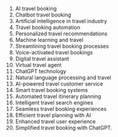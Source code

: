 1. AI travel booking
2. Chatbot travel booking
3. Artificial intelligence in travel industry
4. Travel booking automation
5. Personalized travel recommendations
6. Machine learning and travel
7. Streamlining travel booking processes
8. Voice-activated travel bookings
9. Digital travel assistant
10. Virtual travel agent
11. ChatGPT technology
12. Natural language processing and travel
13. AI-powered travel customer service
14. Smart travel booking systems
15. Automated travel itinerary planning
16. Intelligent travel search engines
17. Seamless travel booking experiences
18. Efficient travel planning with AI
19. Enhanced travel user experience
20. Simplified travel booking with ChatGPT.
